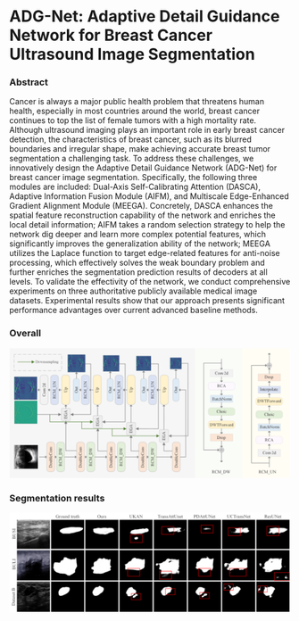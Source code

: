 # ADG-Net: Adaptive Detail Guidance Network for Breast Cancer Ultrasound Image Segmentation
### Abstract
Cancer is always a major public health problem that threatens human health, especially in most countries around the world, breast cancer continues to top the list of female tumors with a high mortality rate. Although ultrasound imaging plays an important role in early breast cancer detection, the characteristics of breast cancer, such as its blurred boundaries and irregular shape, make achieving accurate breast tumor segmentation a challenging task. To address these challenges, we innovatively design the Adaptive Detail Guidance Network (ADG-Net) for breast cancer image segmentation. Specifically, the following three modules are included: Dual-Axis Self-Calibrating Attention (DASCA), Adaptive Information Fusion Module (AIFM), and Multiscale Edge-Enhanced Gradient Alignment Module (MEEGA). Concretely, DASCA enhances the spatial feature reconstruction capability of the network and enriches the local detail information; AIFM takes a random selection strategy to help the network dig deeper and learn more complex potential features, which significantly improves the generalization ability of the network; MEEGA utilizes the Laplace function to target edge-related features for anti-noise processing, which effectively solves the weak boundary problem and further enriches the segmentation prediction results of decoders at all levels. To validate the effectivity of the network, we conduct comprehensive experiments on three authoritative publicly available medical image datasets. Experimental results show that our approach presents significant performance advantages over current advanced baseline methods.
### Overall
![](https://github.com/jiazhuangdiandian/ADG-Net/blob/master/img/1.jpg?raw=true)
### Segmentation results
![](https://github.com/jiazhuangdiandian/ADG-Net/blob/master/img/2.jpg?raw=true)
